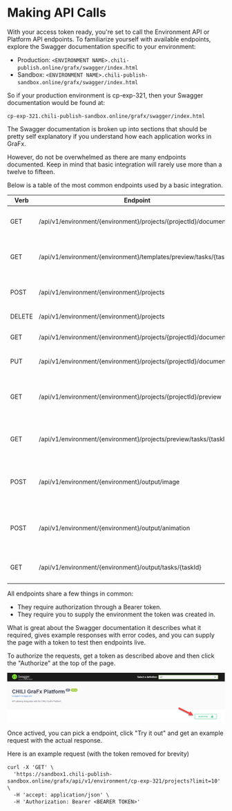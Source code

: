# Making API Calls

With your access token ready, you're set to call the Environment API or Platform API endpoints. To familiarize yourself with available endpoints, explore the Swagger documentation specific to your environment:

- Production: `<ENVIRONMENT NAME>.chili-publish.online/grafx/swagger/index.html`
- Sandbox: `<ENVIRONMENT NAME>.chili-publish-sandbox.online/grafx/swagger/index.html`

So if your production environment is cp-exp-321, then your Swagger documentation would be found at:

```
cp-exp-321.chili-publish-sandbox.online/grafx/swagger/index.html
```

The Swagger documentation is broken up into sections that should be pretty self explanatory if you understand how each application works in GraFx.

However, do not be overwhelmed as there are many endpoints documented. Keep in mind that basic integration will rarely use more than a twelve to fifteen.

Below is a table of the most common endpoints used by a basic integration.

| Verb   | Endpoint                                                           | Usage                                                      |
| ------ | ------------------------------------------------------------------ | ---------------------------------------------------------- |
| GET    | /api/v1/environment/{environment}/projects/{projectId}/document    | Generate a preview of a Template                           |
| GET    | /api/v1/environment/{environment}/templates/preview/tasks/{taskId} | Get task status of a preview for a Template                |
| POST   | /api/v1/environment/{environment}/projects                         | Creates a Project form a Template                          |
| DELETE | /api/v1/environment/{environment}/projects                         | Deletes a Project                                          |
| GET    | /api/v1/environment/{environment}/projects/{projectId}/document    | Gets the JSON of a Project                                 |
| PUT    | /api/v1/environment/{environment}/projects/{projectId}/document    | Save JSON to a Project                                     |
| GET    | /api/v1/environment/{environment}/projects/{projectId}/preview     | Start a task to generate a preview of a Project            |
| GET    | /api/v1/environment/{environment}/projects/preview/tasks/{taskId}  | Get task status of a preview for a Project                 |
| POST   | /api/v1/environment/{environment}/output/image                     | Starts an image output of a Project, Template, or JSON     |
| POST   | /api/v1/environment/{environment}/output/animation                 | Starts an animation output of a Project, Template, or JSON |
| GET    | /api/v1/environment/{environment}/output/tasks/{taskId}            | Get the task status of an output                           |

All endpoints share a few things in common:
- They require authorization through a Bearer token.
- They require you to supply the environment the token was created in.

What is great about the Swagger documentation it describes what it required, gives example responses with error codes, and you can supply the page with a token to test then endpoints live.

To authorize the requests, get a token as described above and then click the "Authorize" at the top of the page.

![authorize](authorize.png)

Once actived, you can pick a endpoint, click "Try it out" and get an example request with the actual response.

Here is an example request (with the token removed for brevity)

```curl
curl -X 'GET' \
  'https://sandbox1.chili-publish-sandbox.online/grafx/api/v1/environment/cp-exp-321/projects?limit=10' \
  -H 'accept: application/json' \
  -H 'Authorization: Bearer <BEARER TOKEN>'
```
